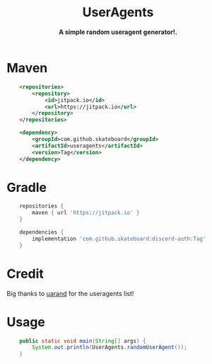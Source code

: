 <h1 align="center">UserAgents</h1>
<div align="center">
  <strong>A simple random useragent generator!.</strong>
</div>
<br />

# Maven
```xml
	<repositories>
		<repository>
		    <id>jitpack.io</id>
		    <url>https://jitpack.io</url>
		</repository>
	</repositories>

    <dependency>
	    <groupId>com.github.skateboard</groupId>
	    <artifactId>useragents</artifactId>
	    <version>Tag</version>
	</dependency>
```

# Gradle
```gradle
	repositories {
		maven { url 'https://jitpack.io' }
	}

    dependencies {
		implementation 'com.github.skateboard:discord-auth:Tag'
	}
```

# Credit
Big thanks to [uarand](https://github.com/corpix/uarand) for the useragents list!

# Usage
```java
    public static void main(String[] args) {
        System.out.println(UserAgents.randomUserAgent());
    }
```